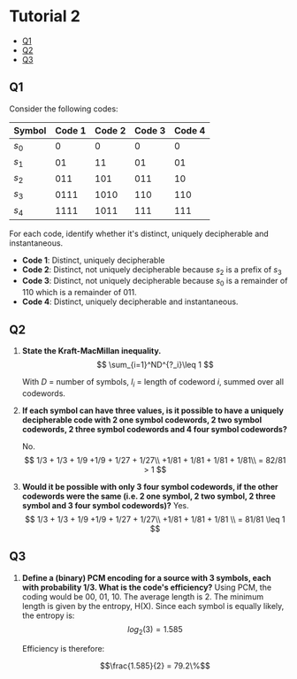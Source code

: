 # Tutorial 2 <!-- omit in toc -->

* [Q1](#q1)
* [Q2](#q2)
* [Q3](#q3)

## Q1

Consider the following codes:

| Symbol | Code 1 | Code 2 | Code 3 | Code 4 |
| ------ | ------ | ------ | ------ | ------ |
| $s_0$  | 0      | 0      | 0      | 0      |
| $s_1$  | 01     | 11     | 01     | 01     |
| $s_2$  | 011    | 101    | 011    | 10     |
| $s_3$  | 0111   | 1010   | 110    | 110    |
| $s_4$  | 1111   | 1011   | 111    | 111    |

For each code, identify whether it's distinct, uniquely decipherable and instantaneous.

* **Code 1**: Distinct, uniquely decipherable
* **Code 2**: Distinct, not uniquely decipherable because $s_2$ is a prefix of $s_3$
* **Code 3**: Distinct, not uniquely decipherable because $s_0$ is a remainder of $110$ which is a remainder of $011$.
* **Code 4**: Distinct, uniquely decipherable and instantaneous.

## Q2

1. **State the Kraft-MacMillan inequality.**
   $$
   \sum_{i=1}^ND^{?_i}\leq 1
   $$

   With $D$ = number of symbols, $l_i$ = length of codeword $i$, summed over all codewords.

2. **If each symbol can have three values, is it possible to have a uniquely decipherable code with 2 one symbol codewords, 2 two symbol codewords, 2 three symbol codewords and 4 four symbol codewords?**

   No.
   $$
   1/3 + 1/3 + 1/9 +1/9 + 1/27 + 1/27\\
   +1/81 + 1/81 + 1/81 + 1/81\\
    = 82/81 > 1
   $$

3. **Would it be possible with only 3 four symbol codewords, if the other codewords were the same (i.e. 2 one symbol, 2 two symbol, 2 three symbol and 3 four symbol codewords)?**
   Yes.
      $$
   1/3 + 1/3 + 1/9 +1/9 + 1/27 + 1/27\\
   +1/81 + 1/81 + 1/81 \\
    = 81/81 \leq 1
   $$

## Q3

1. **Define a (binary) PCM encoding for a source with 3 symbols, each with probability 1/3. What is the code's efficiency?**
   Using PCM, the coding would be 00, 01, 10. The average length is 2. The minimum length is given by the entropy, H(X). Since each symbol is equally likely, the entropy is:
   $$log_2(3) = 1.585$$
  
   Efficiency is therefore:
  
   $$\frac{1.585}{2} = 79.2\%$$
